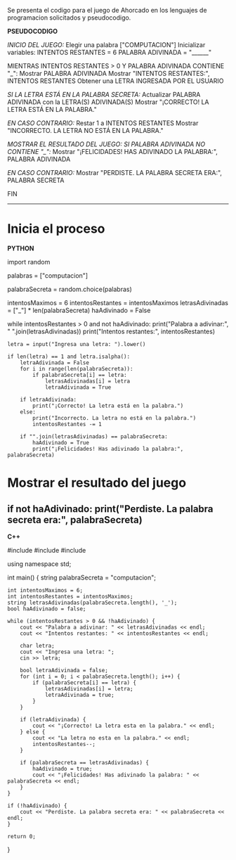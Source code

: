 Se presenta el codigo para el juego de Ahorcado en los lenguajes de programacion solicitados y pseudocodigo.

**PSEUDOCODIGO**

*INICIO DEL JUEGO:*
Elegir una palabra  ["COMPUTACION"]
Inicializar variables:
INTENTOS RESTANTES = 6
PALABRA ADIVINADA = "______"  

MIENTRAS INTENTOS RESTANTES > 0 Y PALABRA ADIVINADA CONTIENE "_":
Mostrar PALABRA ADIVINADA
Mostrar "INTENTOS RESTANTES:", INTENTOS RESTANTES
Obtener una LETRA INGRESADA POR EL USUARIO

 *SI LA LETRA ESTÁ EN LA PALABRA SECRETA:*
 Actualizar PALABRA ADIVINADA con la LETRA(S) ADIVINADA(S)
Mostrar "¡CORRECTO! LA LETRA ESTÁ EN LA PALABRA."

*EN CASO CONTRARIO:*
Restar 1 a INTENTOS RESTANTES
Mostrar "INCORRECTO. LA LETRA NO ESTÁ EN LA PALABRA."

*MOSTRAR EL RESULTADO DEL JUEGO:*
*SI PALABRA ADIVINADA NO CONTIENE "_":*
Mostrar "¡FELICIDADES! HAS ADIVINADO LA PALABRA:", PALABRA ADIVINADA

*EN CASO CONTRARIO:*
Mostrar "PERDISTE. LA PALABRA SECRETA ERA:", PALABRA SECRETA

FIN

---------------------------------------------------------------------------------------------------------------------------------------
# Inicia el proceso

**PYTHON**

import random

palabras = ["computacion"]

palabraSecreta = random.choice(palabras)

intentosMaximos = 6
intentosRestantes = intentosMaximos
letrasAdivinadas = ["_"] * len(palabraSecreta)
haAdivinado = False

while intentosRestantes > 0 and not haAdivinado:
    print("Palabra a adivinar:", " ".join(letrasAdivinadas))
    print("Intentos restantes:", intentosRestantes)

    letra = input("Ingresa una letra: ").lower()

    if len(letra) == 1 and letra.isalpha():
        letraAdivinada = False
        for i in range(len(palabraSecreta)):
            if palabraSecreta[i] == letra:
                letrasAdivinadas[i] = letra
                letraAdivinada = True

        if letraAdivinada:
            print("¡Correcto! La letra está en la palabra.")
        else:
            print("Incorrecto. La letra no está en la palabra.")
            intentosRestantes -= 1

        if "".join(letrasAdivinadas) == palabraSecreta:
            haAdivinado = True
            print("¡Felicidades! Has adivinado la palabra:", palabraSecreta)

# Mostrar el resultado del juego
if not haAdivinado:
    print("Perdiste. La palabra secreta era:", palabraSecreta)
---------------------------------------------------------------------------------------------------------------------------------------------

**C++**

#include <iostream>
#include <string>
#include <ctime>

using namespace std;

int main() {
    string palabraSecreta = "computacion";

    int intentosMaximos = 6;
    int intentosRestantes = intentosMaximos;
    string letrasAdivinadas(palabraSecreta.length(), '_');
    bool haAdivinado = false;

    while (intentosRestantes > 0 && !haAdivinado) {
        cout << "Palabra a adivinar: " << letrasAdivinadas << endl;
        cout << "Intentos restantes: " << intentosRestantes << endl;

        char letra;
        cout << "Ingresa una letra: ";
        cin >> letra;

        bool letraAdivinada = false;
        for (int i = 0; i < palabraSecreta.length(); i++) {
            if (palabraSecreta[i] == letra) {
                letrasAdivinadas[i] = letra;
                letraAdivinada = true;
            }
        }

        if (letraAdivinada) {
            cout << "¡Correcto! La letra esta en la palabra." << endl;
        } else {
            cout << "La letra no esta en la palabra." << endl;
            intentosRestantes--;
        }

        if (palabraSecreta == letrasAdivinadas) {
            haAdivinado = true;
            cout << "¡Felicidades! Has adivinado la palabra: " << palabraSecreta << endl;
        }
    }

    if (!haAdivinado) {
        cout << "Perdiste. La palabra secreta era: " << palabraSecreta << endl;
    }

    return 0;
}

